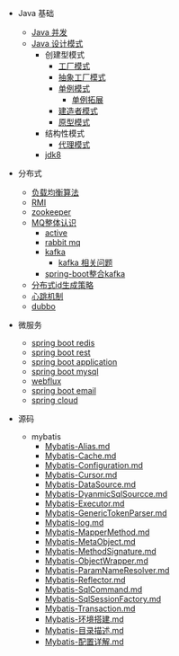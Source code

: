 - Java 基础
    - [Java 并发](/concurrence/readme.md)
    - [Java 设计模式](/design/readme.md)
        - 创建型模式
            - [工厂模式](/docs/design/创建型模式/工厂模式.md)
            - [抽象工厂模式](/docs/design/创建型模式/抽象工厂模式.md)
            - [单例模式](/docs/design/创建型模式/单例模式.md)
                - [单例拓展](./docs/design/创建型模式/单例拓展.md)
            - [建造者模式](/docs/design/创建型模式/建造者模式.md)
            - [原型模式](/docs/design/创建型模式/原型模式.md)
        - 结构性模式
            - [代理模式](/docs/design/结构性模式/代理模式.md)
        - [jdk8](./jdk/jdk8.md)
- 分布式
    - [负载均衡算法](docs/distributed/负载均衡.md)
    - [RMI](./distributed/RMI.md)
    - [zookeeper](./distributed/zookeeper/readme.md)
    - [MQ整体认识](./distributed/mq/readme.md)
        - [active](./distributed/mq/activemq/readme.md)
        - [rabbit mq](./distributed/mq/rabbitmq/readme.md)
        - [kafka](./distributed/mq/kafka/readme.md)
            - [kafka 相关问题](./distributed/mq/kafka/相关问题.md)
        - [spring-boot整合kafka](./distributed/mq/springboot-kafka-demo/readme.md)
    - [分布式id生成策略](./distributed/id-gen/readme.md)
    - [心跳机制](./distributed/heartbeat/readme.md)
    - [dubbo](./distributed/dubbo/readme.md)
    
- 微服务
    - [spring boot redis](./microservice-core/spring-boot-redis-demo/readme.md)
    - [spring boot rest](./microservice-core/rest/readme.md)
    - [spring boot application](./microservice-core/spring-application/readme.md)
    - [spring boot mysql](./microservice-core/spring-boot-mysql/readme.md)
    - [webflux](./microservice-core/webflux/readme.md)
    - [spring boot email](./microservice-core/email-task/readme.md)
    - [spring cloud](./microservice-core/cloud/readme.md) 
    
- 源码
    - mybatis
        - [Mybatis-Alias.md](./mybatis-3/doc/Mybatis-Alias.md)
        - [Mybatis-Cache.md](./mybatis-3/doc/Mybatis-Cache.md)
        - [Mybatis-Configuration.md](./mybatis-3/doc/Mybatis-Configuration.md)
        - [Mybatis-Cursor.md](./mybatis-3/doc/Mybatis-Cursor.md)
        - [Mybatis-DataSource.md](./mybatis-3/doc/Mybatis-DataSource.md)
        - [Mybatis-DyanmicSqlSourcce.md](./mybatis-3/doc/Mybatis-DyanmicSqlSourcce.md)
        - [Mybatis-Executor.md](./mybatis-3/doc/Mybatis-Executor.md)
        - [Mybatis-GenericTokenParser.md](./mybatis-3/doc/Mybatis-GenericTokenParser.md)
        - [Mybatis-log.md](./mybatis-3/doc/Mybatis-log.md)
        - [Mybatis-MapperMethod.md](./mybatis-3/doc/Mybatis-MapperMethod.md)
        - [Mybatis-MetaObject.md](./mybatis-3/doc/Mybatis-MetaObject.md)
        - [Mybatis-MethodSignature.md](./mybatis-3/doc/Mybatis-MethodSignature.md)
        - [Mybatis-ObjectWrapper.md](./mybatis-3/doc/Mybatis-ObjectWrapper.md)
        - [Mybatis-ParamNameResolver.md](./mybatis-3/doc/Mybatis-ParamNameResolver.md)
        - [Mybatis-Reflector.md](./mybatis-3/doc/Mybatis-Reflector.md)
        - [Mybatis-SqlCommand.md](./mybatis-3/doc/Mybatis-SqlCommand.md)
        - [Mybatis-SqlSessionFactory.md](./mybatis-3/doc/Mybatis-SqlSessionFactory.md)
        - [Mybatis-Transaction.md](./mybatis-3/doc/Mybatis-Transaction.md)
        - [Mybatis-环境搭建.md](./mybatis-3/doc/Mybatis-环境搭建.md)
        - [Mybatis-目录描述.md](./mybatis-3/doc/Mybatis-目录描述.md)
        - [Mybatis-配置详解.md](./mybatis-3/doc/Mybatis-配置详解.md)